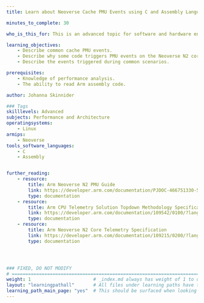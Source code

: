 ```yaml
---
title: Learn about Neoverse Cache PMU Events using C and Assembly Language

minutes_to_complete: 30

who_is_this_for: This is an advanced topic for software and hardware engineers who want to learn about the causes of common Neoverse cache Performance Monitoring Unit (PMU) events.

learning_objectives: 
    - Describe common cache PMU events.
    - Describe why some code triggers PMU events on the Neoverse N2 core.
    - Describe the events triggered during common scenarios.

prerequisites:
    - Knowledge of performance analysis. 
    - The ability to read Arm assembly code.

author: Johanna Skinnider

### Tags
skilllevels: Advanced
subjects: Performance and Architecture
operatingsystems:
    - Linux
armips:
    - Neoverse
tools_software_languages:
    - C
    - Assembly


further_reading:
    - resource:
        title: Arm Neoverse N2 PMU Guide
        link: https://developer.arm.com/documentation/PJDOC-466751330-590448/2-0/?lang=en
        type: documentation
    - resource:
        title: Arm CPU Telemetry Solution Topdown Methodology Specification 
        link: https://developer.arm.com/documentation/109542/0100/?lang=en
        type: documentation
    - resource:
        title: Arm Neoverse N2 Core Telemetry Specification 
        link: https://developer.arm.com/documentation/109215/0200/?lang=en
        type: documentation




### FIXED, DO NOT MODIFY
# ================================================================================
weight: 1                       # _index.md always has weight of 1 to order correctly
layout: "learningpathall"       # All files under learning paths have this same wrapper
learning_path_main_page: "yes"  # This should be surfaced when looking for related content. Only set for _index.md of learning path content.
---
```

